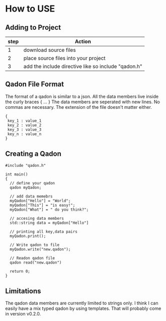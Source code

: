 # How to USE

## Adding to Project
|step| Action                                            |
-----|---------------------------------------------------|
|1   |download source files                              |
|2   |place source files into your project               |
|3   |add the include directive like so include "qadon.h"|


## Qadon File Format

The format of a qadon is similar to a json. All the data members live inside the curly braces { ... }
The data members are seperated with new lines. No commas are necessary. The extension of the file doesn't matter either. 
```
{
 key_1 : value_1
 key_2 : value_2
 key_3 : value_3
 key_n : value_n
}
```


## Creating a Qadon
```
#include "qadon.h"

int main()
{
  // define your qadon
  qadon myQadon;

  // add data memebrs
  myQadon["Hello"] = "World";
  myQadon["This"] = "is easy!";
  myQadon["What"] = " do you think?";

  // accesing data members
  std::string data = myQadon["Hello"]

  // printing all key,data pairs
  myQadon.print();

  // Write qadon to file
  myQadon.write("new.qadon");

  // Readon qadon file
  qadon read("new.qadon")

  return 0;
}
```
## Limitations
The qadon data members are currently limited to strings only. I think I can easily have a mix typed qadon by using templates. That will probably come in version v0.2.0.
